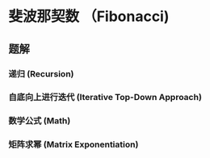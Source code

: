 # 斐波那契数 （Fibonacci)



## 题解

### 递归 (Recursion)

### 自底向上进行迭代 (Iterative Top-Down Approach)

### 数学公式 (Math)

### 矩阵求幂 (Matrix Exponentiation)

